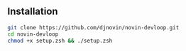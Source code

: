 
## Installation

```zsh
git clone https://github.com/djnovin/novin-devloop.git
cd novin-devloop
chmod +x setup.zsh && ./setup.zsh
```

